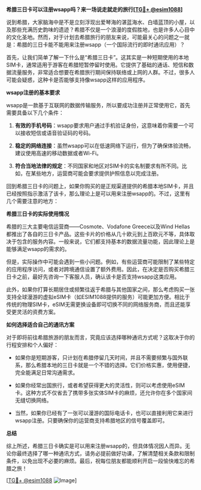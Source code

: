 **希腊三日卡可以注册wsapp吗？来一场说走就走的旅行[[TG💪+ @esim1088](https://t.me/s/esim1088)]**

说到希腊，大家脑海中是不是立刻浮现出爱琴海的湛蓝海水、白墙蓝顶的小屋，以及那些充满历史韵味的遗迹？希腊不仅是一个浪漫的度假胜地，也是许多人心目中的文化圣地。然而，对于计划去希腊旅行的朋友来说，可能最关心的问题之一就是：希腊的三日卡能不能用来注册wsapp（一个国际流行的即时通讯应用）？

首先，让我们简单了解一下什么是“希腊三日卡”。这其实是一种短期使用的本地SIM卡，通常适用于游客在希腊短暂停留时使用。它提供了基础的通话、短信和数据流量服务，非常适合想要在希腊旅行期间保持联络或上网的人群。不过，很多人可能会疑惑，这种卡是否能够支持像wsapp这样的应用程序。

**wsapp注册的基本要求**

wsapp是一款基于互联网的数据传输服务，所以要成功注册并正常使用它，首先需要具备以下几个条件：

1. **有效的手机号码**：wsapp要求用户通过手机验证身份，这意味着你需要一个可以接收短信或语音验证码的号码。
   
2. **稳定的网络连接**：虽然wsapp可以在低速网络下运行，但为了确保体验流畅，建议使用高速的移动数据或者Wi-Fi。

3. **符合当地法律的规定**：不同国家和地区对SIM卡的实名制要求有所不同。比如，在某些地方，运营商可能会要求提供护照信息以完成注册。

回到希腊三日卡的问题上，如果你购买的是正规渠道提供的希腊本地SIM卡，并且已经按照指示激活了该卡，那么理论上是可以用来注册wsapp的。不过，这里有几个需要注意的地方：

**希腊三日卡的实际使用情况**

希腊的三大主要电信运营商——Cosmote、Vodafone Greece以及Wind Hellas都推出了各自的三日卡产品。这些卡片的价格从几十欧元到上百欧元不等，具体取决于包含的服务内容。一般来说，它们都支持基本的数据流量功能，因此理论上是能够满足wsapp的需求的。

但是，实际操作中可能会遇到一些小问题。例如，有些运营商可能限制了某些特定的应用程序访问，或者对跨境通信设置了额外费用。因此，在决定是否购买希腊三日卡之前，最好先咨询一下客服人员，确认该卡是否支持wsapp这类应用。

此外，如果你打算长期居住或频繁往返于希腊与其他国家之间，那么考虑购买一张支持全球漫游的虚拟eSIM卡（如ESIM1088提供的服务）可能更加方便。相比于传统的物理SIM卡，eSIM无需更换设备即可切换不同的网络服务商，而且还能享受更灵活的资费方案。

**如何选择适合自己的通讯方案**

对于即将前往希腊旅游的朋友而言，究竟应该选择哪种通讯方式呢？这取决于你的行程安排和个人偏好：

- 如果你是短期游客，只计划在希腊停留几天时间，并且不需要频繁与国外联系，那么希腊本地的三日卡就是一个不错的选择。它们价格实惠，使用便捷，完全能满足日常沟通需求。

- 如果你经常出国旅行，或者希望获得更大的灵活性，则可以考虑使用eSIM卡。这种方式不仅省去了携带多张实体SIM卡的麻烦，还允许你在多个国家间无缝切换网络。

- 当然，如果你已经有了一张可以漫游的国际电话卡，也可以直接利用它来进行wsapp注册。只要确保你的运营商支持希腊地区的信号覆盖即可。

**总结**

综上所述，希腊三日卡确实是可以用来注册wsapp的，但具体情况因人而异。无论你最终选择了哪一种通讯方式，请务必提前做好功课，了解清楚相关条款和限制条件，以免出现不必要的麻烦。最后，祝每位朋友都能顺利开启一段愉快难忘的希腊之旅！

[[TG💪+ @esim1088](https://t.me/s/esim1088) ![Image](https://i.postimg.cc/4NQfJmqS/Snipaste-2025-05-13-00-14-12.png)]